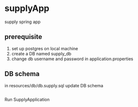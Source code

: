 # supplyApp
supply spring app

## prerequisite
1. set up postgres on local machine
2. create a DB named supply_db
3. change db username and password in application.properties

## DB schema
in resources/db/db.supply.sql update DB schema

##
Run SupplyApplication